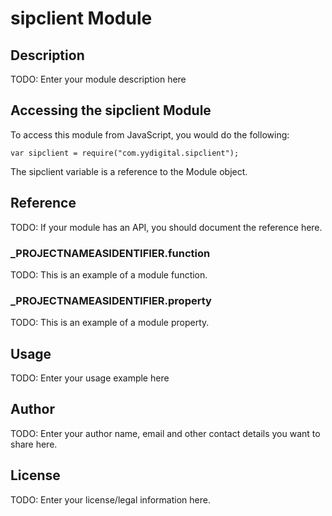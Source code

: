 # sipclient Module

## Description

TODO: Enter your module description here

## Accessing the sipclient Module

To access this module from JavaScript, you would do the following:

	var sipclient = require("com.yydigital.sipclient");

The sipclient variable is a reference to the Module object.	

## Reference

TODO: If your module has an API, you should document
the reference here.

### ___PROJECTNAMEASIDENTIFIER__.function

TODO: This is an example of a module function.

### ___PROJECTNAMEASIDENTIFIER__.property

TODO: This is an example of a module property.

## Usage

TODO: Enter your usage example here

## Author

TODO: Enter your author name, email and other contact
details you want to share here. 

## License

TODO: Enter your license/legal information here.
